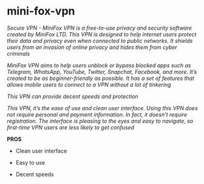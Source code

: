 # mini-fox-vpn

*Secure VPN - MiniFox VPN is a free-to-use privacy and security software created by MiniFox LTD. This VPN is designed to help internet users protect their data and privacy even when connected to public networks. It shields users from an invasion of online privacy and hides them from cyber criminals*

*MiniFox VPN aims to help users unblock or bypass blocked apps such as Telegram, WhatsApp, YouTube, Twitter, Snapchat, Facebook, and more. It’s created to be as beginner-friendly as possible. It has a set of features that allows mobile users to connect to a VPN without a lot of tinkering*

*This VPN can provide decent speeds and protection*

*This VPN, it’s the ease of use and clean user interface. Using this VPN does not require personal and payment information. In fact, it doesn’t require registration. The interface is pleasing to the eyes and easy to navigate, so first-time VPN users are less likely to get confused*

**PROS**

+  Clean user interface

+  Easy to use

+  Decent speeds

